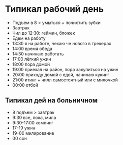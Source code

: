 # Типикал рабочий день

- Подъем в 8 > умыться + почистить зубки
- Завтрак
- Чил до 12:30: геймин, бложек
- Едем на работу
- 13:30 я на работе, чекаю че нового в трекерах
- 14:00 время обеда
- 14:30 начинаю работать
- 17:00 лёгкий ужин
- 18:00 пора домой
- 19:00 приехал на район, пора закупиться на ужин
- 20:00 приходу домой с едой, начинаю кукинг
- 21:00 итинг + чилл самостоятный или с милочкой
- 00:00 отбой

## Типикал дей на больничном

- 8 подъем > завтрак
- 9:30 все, пока, мила
- 9:30-17:00 компинг
- 17-19 ужин
- 19-00 милирование
- 00 сон 